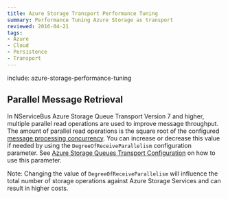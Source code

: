 ```yaml
---
title: Azure Storage Transport Performance Tuning
summary: Performance Tuning Azure Storage as transport
reviewed: 2016-04-21
tags:
- Azure
- Cloud
- Persistence
- Transport
---
```


include: azure-storage-performance-tuning


## Parallel Message Retrieval

In NServiceBus Azure Storage Queue Transport Version 7 and higher, multiple parallel read operations are used to improve message throughput. The amount of parallel read operations is the square root of the configured [message processing concurrency](/nservicebus/operations/tuning.md). You can increase or decrease this value if needed by using the `DegreeOfReceiveParallelism` configuration parameter. See [Azure Storage Queues Transport Configuration](/nservicebus/azure-storage-queues/configuration.md) on how to use this parameter.

Note: Changing the value of `DegreeOfReceiveParallelism` will influence the total number of storage operations against Azure Storage Services and can result in higher costs.
